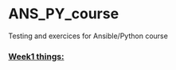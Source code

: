 # ANS_PY_course

Testing and exercices for Ansible/Python course

### [Week1 things:](https://github.com/jpcerezo/ANS_PY_course/week_1)


